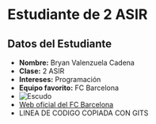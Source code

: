 # Estudiante de 2 ASIR

## Datos del Estudiante

- **Nombre:** Bryan Valenzuela Cadena
- **Clase:** 2 ASIR
- **Intereses:** Programación
- **Equipo favorito:** FC Barcelona
- ![Escudo](../../descarga.jpg)
- [Web oficial del FC Barcelona](https://www.fcbarcelona.com)
- LINEA DE CODIGO COPIADA CON GITS
